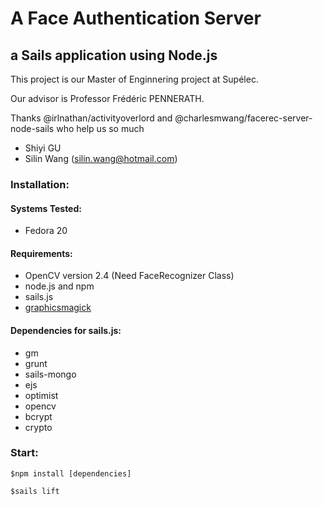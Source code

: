 # A Face Authentication Server

## a Sails application using Node.js

This project is our Master of Enginnering project at Supélec.

Our advisor is Professor Frédéric PENNERATH.

Thanks @irlnathan/activityoverlord and @charlesmwang/facerec-server-node-sails who help us so much

- Shiyi GU
- Silin Wang ([silin.wang@hotmail.com](silin.wang@hotmail.com))


### Installation:

#### Systems Tested:

- Fedora 20

#### Requirements:

- OpenCV version 2.4 (Need FaceRecognizer Class)
- node.js and npm
- sails.js  
- [graphicsmagick](http://www.graphicsmagick.org)

#### Dependencies for sails.js:


- gm
- grunt
- sails-mongo
- ejs
- optimist
- opencv
- bcrypt
- crypto

### Start:

    $npm install [dependencies]
 
    $sails lift


